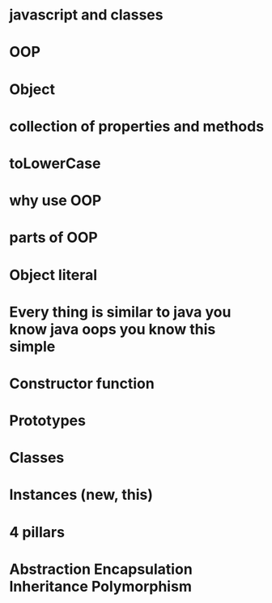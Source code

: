 # javascript and classes

# OOP
# Object
# collection of properties and methods
# toLowerCase
# why use OOP
# parts of OOP
# Object literal

# Every thing is similar to java you know java oops you know this simple
# Constructor function
# Prototypes
# Classes
# Instances (new, this)
# 4 pillars
# Abstraction Encapsulation Inheritance Polymorphism